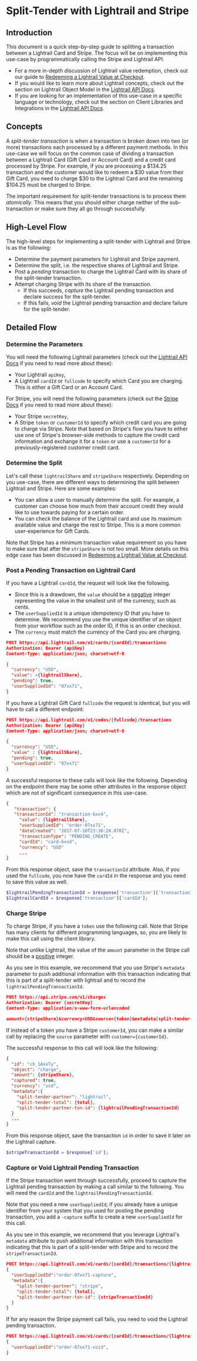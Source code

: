 # Split-Tender with Lightrail and Stripe

## Introduction

This document is a quick step-by-step guide to splitting a transaction between a Lightrail Card and Stripe. The focus will be on implementing this use-case by programmatically calling the Stripe and Lightrail API. 

- For a more in-depth discussion of Lightrail value redemption, check out our guide to [Redeeming a Lightrail Value at Checkout](https://github.com/Giftbit/Lightrail-API-Docs/blob/master/use-cases/giftcode-checkout.md). 
- If you would like to learn more about Lightrail concepts, check out the section on Lightrail Object Model in the [Lightrail API Docs](https://www.lightrail.com/docs/).
- If you are looking for an implementation of this use-case in a specific language or technology, check out the section on Client Libraries and Integrations in the [Lightrail API Docs](https://www.lightrail.com/docs/).

## Concepts

A _split-tender transaction_ is when a transaction is broken down into two (or more) transactions each processed by a different payment methods. In this use-case we will focus on the common case of dividing a transaction between a Lightrail Card (Gift Card or Account Card) and a credit card processed by Stripe. For example, if you are processing a $134.25 transaction and the customer would like to redeem a $30 value from their Gift Card, you need to charge $30 to the Lightrail Card and the remaining $104.25 must be charged to Stripe.

The important requirement for split-tender transactions is to process them _atomically_. This means that you should either charge neither of the sub-transaction or make sure they all go through successfully. 

## High-Level Flow

The high-level steps for implementing a split-tender with Lightrail and Stripe is as the following:

- Determine the payment parameters for Lightrail and Stripe payment. 
- Determine the split, i.e. the respective shares of Lightrail and Stripe.
- Post a _pending_ transaction to charge the Lightrail Card with its share of the split-tender transaction.
- Attempt charging Stripe with its share of the transaction.
  - If this succeeds, _capture_ the Lightrail pending transaction and declare success for the split-tender.
  - If this fails, _void_ the Lightrail pending transaction and declare failure for the split-tender.

## Detailed Flow

### Determine the Parameters

You will need the following Lightrail parameters (check out the [Lightrail API Docs](https://www.lightrail.com/docs/) if you need to read more about these):

- Your Lightrail `apiKey`,
- A Lightrail `cardId` or `fullcode` to specify which Card you are charging. This is either a Gift Card or an Account Card.

For Stripe, you will need the following parameters (check out the [Stripe Docs](https://stripe.com/docs/charges) if you need to read more about these):
- Your Stripe `secretKey`,
- A Stripe `token` or `customerId` to specify which credit card you are going to charge via Stripe. Note that based on Stripe's flow you have to either use one of Stripe's browser-side methods to capture the credit card information and exchange it for a `token` or use a `customerId` for a previously-registered customer credit card.


### Determine the Split

Let's call these `lightrailShare` and `stripeShare` respectively. Depending on you use-case, there are different ways to determining the split between Lightrail and Stripe.  Here are some examples:

- You can allow a user to manually determine the split. For example, a customer can choose how much from their account credit they would like to use towards paying for a certain order.
- You can check the balance of the Lightrail card and use its maximum available value and charge the rest to Stripe. This is a more common user-experience for Gift Cards.


Note that Stripe has a minimum transaction value requirement so you have to make sure that after the `stripeShare` is not too small. More details on this edge case has been discussed in [Redeeming a Lightrail Value at Checkout](https://github.com/Giftbit/Lightrail-API-Docs/blob/master/use-cases/giftcode-checkout.md). 

### Post a Pending Transaction on Lightrail Card

If you have a Lightrail `cardId`, the request will look like the following. 

- Since this is a drawdown, the `value` should be a <u>negative</u> integer representing the value in the smallest unit of the currency, such as cents. 
- The `userSuppliedId` is a unique idempotency ID that you have to determine. We recommend you use the unique identifier of an object from your workflow such as the order ID, if this is an order checkout.   
- The `currency` must match the currency of the Card you are charging.

```json
POST https://api.lightrail.com/v1/cards/{cardId}/transactions
Authorization: Bearer {apiKey}
Content-Type: application/json; charset=utf-8

{
  "currency": "USD",
  "value": -{lightrailShare},
  "pending": true,
  "userSuppliedId": "07xx71",
}
```

If you have a Lightrail Gift Card `fullcode` the request is identical, but you will have to call a different endpoint:

```json
POST https://api.lightrail.com/v1/codes/{fullcode}/transactions
Authorization: Bearer {apiKey}
Content-Type: application/json; charset=utf-8

{
  "currency": "USD",
  "value" : {lightrailShare},
  "pending": true,
  "userSuppliedId": "07xx71"
}
```

A successful response to these calls will look like the following. Depending on the endpoint there may be some other attributes in the response object which are not of significant consequence in this use-case.

```Json
{
   "transaction": {
   "transactionId": "transaction-bxx4",
     "value": {lightrailShare},
     "userSuppliedId": "order-07xx71",
     "dateCreated": "2017-07-10T23:36:28.078Z",
     "transactionType": "PENDING_CREATE",
     "cardId": "card-6xxd",
     "currency": "USD"
     ...
}
```

From this response object, save the `transactionId` attribute. Also, if you used the `fullcode`, you now have the `cardId` in the response and you need to save this value as well.

```php
$lightrailPendingTransactionId = $response['transaction']['transactionId'];
$lightrailCardId = $response['transaction']['cardId'];
```

### Charge Stripe

To charge Stripe, if you have a `token` use the following call. Note that Stripe has many clients for different programming languages, so, you are likely to make this call using the client library. 

Note that unlike Lightrail, the value of the `amount` parameter in the Stripe call should be a <u>positive</u> integer. 

As you see in this example, we recommend that you use Stripe's `metadata` parameter to push additional information with this transaction indicating that this is part of a split-tender with lightrail and to record the `lightrailPendingTransactionId`.

```json
POST https://api.stripe.com/v1/charges
Authorization: Bearer {secretKey}
Content-Type: application/x-www-form-urlencoded

amount={stripeShare}&currency=USD&source={token}&metadata[split-tender-partner]=lightrail&metadata[split-tender-total]={total}&metadata[split-tender-partner-txn-id]={lightrailPendingTransactionId}
```

If instead of a token you have a Stripe `customerId`, you can make a similar call by replacing the `source` parameter with `customer={customerId}`.

The successful response to this call will look like the following:

```Json
{
  "id": "ch_1AxxTy",
  "object": "charge",
  "amount": {stripeShare},
  "captured": true,
  "currency": "usd",
  "metadata":{
    "split-tender-partner": "lightrail",
    "split-tender-total": {total},
    "split-tender-partner-txn-id": {lightrailPendingTransactionId}
  }
  ...
}
```

From this response object, save the transaction `id` in order to save it later on the Lightrail capture.

```php
$stripeTransactionId = $response['id'];
```

### Capture or Void Lightrail Pending Transaction

If the Stripe transaction went through successfully, proceed to capture the Lightrail pending transaction by making a call similar to the following. You will need the `cardId` and the `lightrailPendingTransactionId`.

Note that you need a new `userSuppliedId`; if you already have a unique identifier from your system that you used for posting the pending transaction, you add a `-capture` suffix to create a new `userSuppliedId` for this call.

As you see in this example, we recommend that you leverage Lightrail's `metadata` attribute to push additional information with this transaction indicating that this is part of a split-tender with Stripe and to record the `stripeTransactionId`.

```json
POST https://api.lightrail.com/v1/cards/{cardId}/transactions/{lightrailPendingTransactionId}/capture
{
  "userSuppliedId":"order-07xx71-capture",
  "metadata":{
    "split-tender-partner": "stripe",
    "split-tender-total": {total},
    "split-tender-partner-txn-id": {stripeTransactionId}
  }
}
```
If for any reason the Stripe payment call fails, you need to void the Lightrail pending transaction.
```json
POST https://api.lightrail.com/v1/cards/{cardId}/transactions/{lightrailPendingTransactionId}/void
{
  "userSuppliedId":"order-07xx71-void",
}
```
